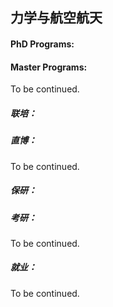 ## 力学与航空航天

#### PhD Programs:


#### Master Programs:

To be continued.

##### 联培：



##### 直博：

To be continued.

##### 保研：


##### 考研：

To be continued.

##### 就业：

To be continued.
